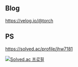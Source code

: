 ## Blog
https://velog.io/@torch

## PS
https://solved.ac/profile/jhw7181

[![Solved.ac 프로필](http://mazassumnida.wtf/api/v2/generate_badge?boj=jhw7181)](https://solved.ac/jhw7181)

<!--
**cookingTorch/cookingTorch** is a ✨ _special_ ✨ repository because its `README.md` (this file) appears on your GitHub profile.

Here are some ideas to get you started:

- 🔭 I’m currently working on ...
- 🌱 I’m currently learning ...
- 👯 I’m looking to collaborate on ...
- 🤔 I’m looking for help with ...
- 💬 Ask me about ...
- 📫 How to reach me: ...
- 😄 Pronouns: ...
- ⚡ Fun fact: ...
-->
